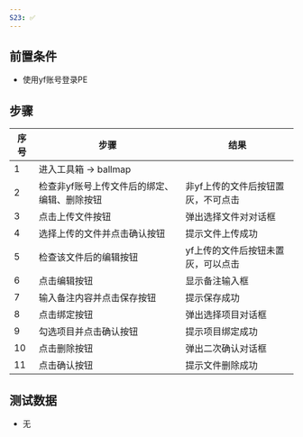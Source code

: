 ```yaml
---
S23: ✅
---
```


## 前置条件

- 使用yf账号登录PE

## 步骤

| 序号  | 步骤                      | 结果                 |
| --- | ----------------------- | ------------------ |
| 1   | 进入工具箱 -> ballmap        |                    |
| 2   | 检查非yf账号上传文件后的绑定、编辑、删除按钮 | 非yf上传的文件后按钮置灰，不可点击 |
| 3   | 点击上传文件按钮                | 弹出选择文件对对话框         |
| 4   | 选择上传的文件并点击确认按钮          | 提示文件上传成功           |
| 5   | 检查该文件后的编辑按钮             | yf上传的文件后按钮未置灰，可以点击 |
| 6   | 点击编辑按钮                  | 显示备注输入框            |
| 7   | 输入备注内容并点击保存按钮           | 提示保存成功             |
| 8   | 点击绑定按钮                  | 弹出选择项目对话框          |
| 9   | 勾选项目并点击确认按钮             | 提示项目绑定成功           |
| 10  | 点击删除按钮                  | 弹出二次确认对话框          |
| 11  | 点击确认按钮                  | 提示文件删除成功           |

## 测试数据

- 无
